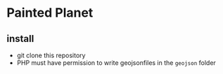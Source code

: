 # Painted Planet


## install

- git clone this repository
- PHP must have permission to write geojsonfiles in the `geojson` folder

